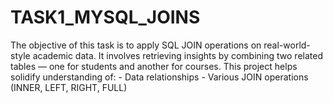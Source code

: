 # TASK1_MYSQL_JOINS
The objective of this task is to apply SQL JOIN operations on real-world-style academic data. It involves retrieving insights by combining two related tables — one for students and another for courses.  This project helps solidify understanding of: - Data relationships - Various JOIN operations (INNER, LEFT, RIGHT, FULL) 
